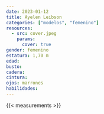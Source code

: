 ```yaml
---
date: 2023-01-12
title: Ayelen Leibson
categories: ["modelos", "femenino"]
resources:
  - src: cover.jpeg
    params:
      cover: true
gender: femenino
estatura: 1,70 m
edad:
busto: 
cadera: 
cintura: 
ojos: marrones
habilidades:
---
```


{{< measurements >}}